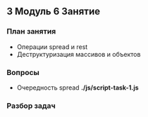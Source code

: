 ## 3 Модуль 6 Занятие

### План занятия

- Операции spread и rest
- Деструктуризация массивов и объектов

### Вопросы

- Очередность spread **./js/script-task-1.js**

### Разбор задач
